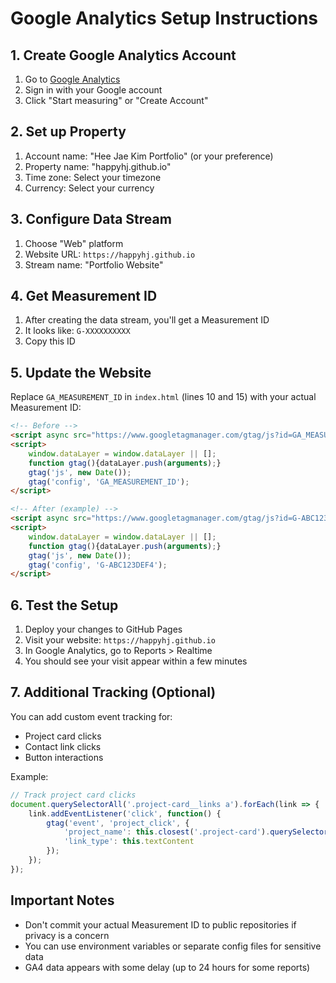 # Google Analytics Setup Instructions

## 1. Create Google Analytics Account
1. Go to [Google Analytics](https://analytics.google.com)
2. Sign in with your Google account
3. Click "Start measuring" or "Create Account"

## 2. Set up Property
1. Account name: "Hee Jae Kim Portfolio" (or your preference)
2. Property name: "happyhj.github.io"
3. Time zone: Select your timezone
4. Currency: Select your currency

## 3. Configure Data Stream
1. Choose "Web" platform
2. Website URL: `https://happyhj.github.io`
3. Stream name: "Portfolio Website"

## 4. Get Measurement ID
1. After creating the data stream, you'll get a Measurement ID
2. It looks like: `G-XXXXXXXXXX`
3. Copy this ID

## 5. Update the Website
Replace `GA_MEASUREMENT_ID` in `index.html` (lines 10 and 15) with your actual Measurement ID:

```html
<!-- Before -->
<script async src="https://www.googletagmanager.com/gtag/js?id=GA_MEASUREMENT_ID"></script>
<script>
    window.dataLayer = window.dataLayer || [];
    function gtag(){dataLayer.push(arguments);}
    gtag('js', new Date());
    gtag('config', 'GA_MEASUREMENT_ID');
</script>

<!-- After (example) -->
<script async src="https://www.googletagmanager.com/gtag/js?id=G-ABC123DEF4"></script>
<script>
    window.dataLayer = window.dataLayer || [];
    function gtag(){dataLayer.push(arguments);}
    gtag('js', new Date());
    gtag('config', 'G-ABC123DEF4');
</script>
```

## 6. Test the Setup
1. Deploy your changes to GitHub Pages
2. Visit your website: `https://happyhj.github.io`
3. In Google Analytics, go to Reports > Realtime
4. You should see your visit appear within a few minutes

## 7. Additional Tracking (Optional)
You can add custom event tracking for:
- Project card clicks
- Contact link clicks
- Button interactions

Example:
```javascript
// Track project card clicks
document.querySelectorAll('.project-card__links a').forEach(link => {
    link.addEventListener('click', function() {
        gtag('event', 'project_click', {
            'project_name': this.closest('.project-card').querySelector('.project-card__title').textContent,
            'link_type': this.textContent
        });
    });
});
```

## Important Notes
- Don't commit your actual Measurement ID to public repositories if privacy is a concern
- You can use environment variables or separate config files for sensitive data
- GA4 data appears with some delay (up to 24 hours for some reports)